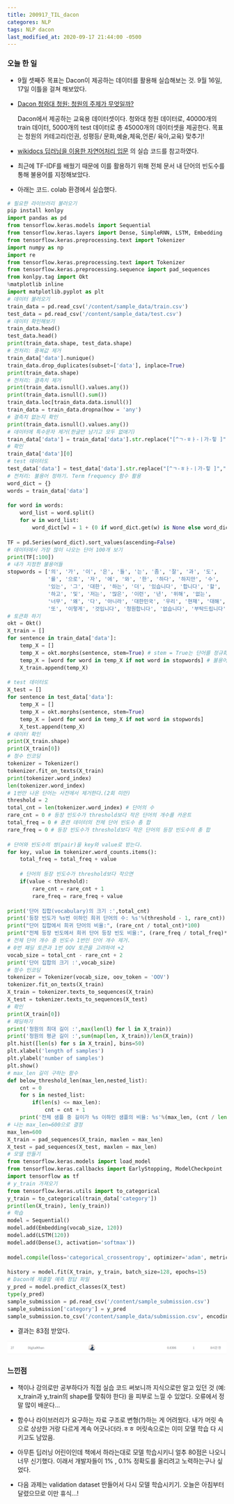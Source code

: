 ```yaml
---
title: 200917_TIL_dacon
categores: NLP
tags: NLP dacon
last_modified_at: 2020-09-17 21:44:00 -0500
---
```


### 오늘 한 일

* 9월 셋째주 목표는 Dacon이 제공하는 데이터를 활용해 실습해보는 것. 9월 16일, 17일 이틀을 걸쳐 해보았다.


* [Dacon 청와대 청원: 청원의 주제가 무엇일까?](https://dacon.io/competitions/open/235597/overview/)

  Dacon에서 제공하는 교육용 데이터셋이다. 청와대 청원 데이터로, 40000개의 train 데이터, 5000개의 test 데이터로 총 45000개의 데이터셋을 제공한다. 목표는 청원의 카테고리(인권, 성평등/ 문화,예술,체육,언론/ 육아,교육) 맞추기!

* [wikidocs 딥러닝을 이용한 자연어처리 입문](https://wikidocs.net/44249) 의 실습 코드를 참고하였다.


* 최근에 TF-IDF를 배웠기 때문에 이를 활용하기 위해 전체 문서 내 단어의 빈도수를 통해 불용어를 지정해보았다.


* 아래는 코드. colab 환경에서 실습했다.

```python
# 필요한 라이브러리 불러오기
pip install konlpy
import pandas as pd
from tensorflow.keras.models import Sequential
from tensorflow.keras.layers import Dense, SimpleRNN, LSTM, Embedding
from tensorflow.keras.preprocessing.text import Tokenizer
import numpy as np
import re
from tensorflow.keras.preprocessing.text import Tokenizer
from tensorflow.keras.preprocessing.sequence import pad_sequences
from konlpy.tag import Okt
%matplotlib inline
import matplotlib.pyplot as plt
# 데이터 불러오기
train_data = pd.read_csv('/content/sample_data/train.csv')
test_data = pd.read_csv('/content/sample_data/test.csv')
# 데이터 확인해보기
train_data.head()
test_data.head()
print(train_data.shape, test_data.shape)
# 전처리: 중복값 제거
train_data['data'].nunique()
train_data.drop_duplicates(subset=['data'], inplace=True)
print(train_data.shape)
# 전처리: 결측치 제거
print(train_data.isnull().values.any())
print(train_data.isnull().sum())
train_data.loc[train_data.data.isnull()]
train_data = train_data.dropna(how = 'any')
# 결측치 없는지 확인
print(train_data.isnull().values.any())
# 데이터에 특수문자 제거(한글만 남기고 모두 없애기)
train_data['data'] = train_data['data'].str.replace("[^ㄱ-ㅎㅏ-ㅣ가-힣 ]","")
# 확인
train_data['data'][0]
# test 데이터도
test_data['data'] = test_data['data'].str.replace("[^ㄱ-ㅎㅏ-ㅣ가-힣 ]","")
# 전처리: 불용어 정하기. Term frequency 함수 활용
word_dict = {}
words = train_data['data']

for word in words:
    word_list = word.split()
    for w in word_list:
        word_dict[w] = 1 + (0 if word_dict.get(w) is None else word_dict[w])

TF = pd.Series(word_dict).sort_values(ascending=False)
# 데이터에서 가장 많이 나오는 단어 100개 보기
print(TF[:100])
# 내가 지정한 불용어들
stopwords = ['의', '가', '이', '은', '들', '는', '좀', '잘', '과', '도', 
             '를', '으로', '자', '에', '와', '한', '하다', '하지만', '수', 
             '있는', '그', '대한', '하는', '더', '있습니다', '합니다', '할', 
             '하고', '및', '저는', '많은', '이런', '년', '위해', '없는', 
             '너무', '왜', '다', '아니라', '대한민국', '우리', '현재', '대해', 
             '또', '이렇게', '것입니다', '청원합니다', '없습니다', '부탁드립니다', '하지만', '그리고', '그런데']
# 토큰화 하기
okt = Okt()
X_train = []
for sentence in train_data['data']:
    temp_X = []
    temp_X = okt.morphs(sentence, stem=True) # stem = True는 단어를 정규화시켜준다.
    temp_X = [word for word in temp_X if not word in stopwords] # 불용어 제거
    X_train.append(temp_X)
    
# test 데이터도
X_test = []
for sentence in test_data['data']:
    temp_X = []
    temp_X = okt.morphs(sentence, stem=True)
    temp_X = [word for word in temp_X if not word in stopwords]
    X_test.append(temp_X)
# 데이터 확인
print(X_train.shape)
print(X_train[0])
# 정수 인코딩
tokenizer = Tokenizer()
tokenizer.fit_on_texts(X_train)
print(tokenizer.word_index)
len(tokenizer.word_index)
# 1번만 나온 단어는 사전에서 제거한다.(2회 미만)
threshold = 2
total_cnt = len(tokenizer.word_index) # 단어의 수
rare_cnt = 0 # 등장 빈도수가 threshold보다 작은 단어의 개수를 카운트
total_freq = 0 # 훈련 데이터의 전체 단어 빈도수 총 합
rare_freq = 0 # 등장 빈도수가 threshold보다 작은 단어의 등장 빈도수의 총 합

# 단어와 빈도수의 쌍(pair)을 key와 value로 받는다.
for key, value in tokenizer.word_counts.items():
    total_freq = total_freq + value

    # 단어의 등장 빈도수가 threshold보다 작으면
    if(value < threshold):
        rare_cnt = rare_cnt + 1
        rare_freq = rare_freq + value

print('단어 집합(vocabulary)의 크기 :',total_cnt)
print('등장 빈도가 %s번 이하인 희귀 단어의 수: %s'%(threshold - 1, rare_cnt))
print("단어 집합에서 희귀 단어의 비율:", (rare_cnt / total_cnt)*100)
print("전체 등장 빈도에서 희귀 단어 등장 빈도 비율:", (rare_freq / total_freq)*100)
# 전체 단어 개수 중 빈도수 1번인 단어 개수 제거.
# 0번 패딩 토큰과 1번 OOV 토큰을 고려하여 +2
vocab_size = total_cnt - rare_cnt + 2
print('단어 집합의 크기 :',vocab_size)
# 정수 인코딩
tokenizer = Tokenizer(vocab_size, oov_token = 'OOV')
tokenizer.fit_on_texts(X_train)
X_train = tokenizer.texts_to_sequences(X_train)
X_test = tokenizer.texts_to_sequences(X_test)
# 확인
print(X_train[0])
# 패딩하기
print('청원의 최대 길이 :',max(len(l) for l in X_train))
print('청원의 평균 길이 :',sum(map(len, X_train))/len(X_train))
plt.hist([len(s) for s in X_train], bins=50)
plt.xlabel('length of samples')
plt.ylabel('number of samples')
plt.show()
# max_len 길이 구하는 함수
def below_threshold_len(max_len,nested_list):
    cnt = 0
    for s in nested_list:
        if(len(s) <= max_len):
            cnt = cnt + 1
    print('전체 샘플 중 길이가 %s 이하인 샘플의 비율: %s'%(max_len, (cnt / len(nested_list))* 100))
# 나는 max_len=600으로 결정
max_len=600
X_train = pad_sequences(X_train, maxlen = max_len)
X_test = pad_sequences(X_test, maxlen = max_len)
# 모델 만들기
from tensorflow.keras.models import load_model
from tensorflow.keras.callbacks import EarlyStopping, ModelCheckpoint
import tensorflow as tf
# y_train 가져오기
from tensorflow.keras.utils import to_categorical
y_train = to_categorical(train_data['category'])
print(len(X_train), len(y_train))
# 학습
model = Sequential()
model.add(Embedding(vocab_size, 120))
model.add(LSTM(120))
model.add(Dense(3, activation='softmax'))

model.compile(loss='categorical_crossentropy', optimizer='adam', metrics=['acc'])

history = model.fit(X_train, y_train, batch_size=128, epochs=15)
# Dacon에 제출할 예측 정답 파일
y_pred = model.predict_classes(X_test)
type(y_pred)
sample_submission = pd.read_csv('/content/sample_submission.csv')
sample_submission['category'] = y_pred
sample_submission.to_csv('/content/sample_data/submission.csv', encoding='utf-8', index = False)

```

* 결과는 83점 받았다.

![title](/assets/images/dacon.PNG)

### 느낀점

* 책이나 강의로만 공부하다가 직접 실습 코드 써보니까 지식으로만 알고 있던 것 (예: x_train과 y_train의 shape를 맞춰야 한다) 을 피부로 느낄 수 있었다. 오류에서 정말 많이 배운다... 

* 함수나 라이브러리가 요구하는 자료 구조로 변형(?)하는 게 어려웠다. 내가 머릿 속으로 상상한 거랑 다르게 계속 어긋나더라.ㅎㅎ 머릿속으로는 이미 모델 학습 다 시키고도 남았음.

* 아무튼 딥러닝 어린이인데 책에서 하라는대로 모델 학습시키니 얼추 80점은 나오니 너무 신기했다. 이래서 개발자들이 1% , 0.1% 정확도를 올리려고 노력하는구나 싶었다.

* 다음 과제는 validation dataset 만들어서 다시 모델 학습시키기. 오늘은 아침부터 달렸으므로 이만 휴식...! 

